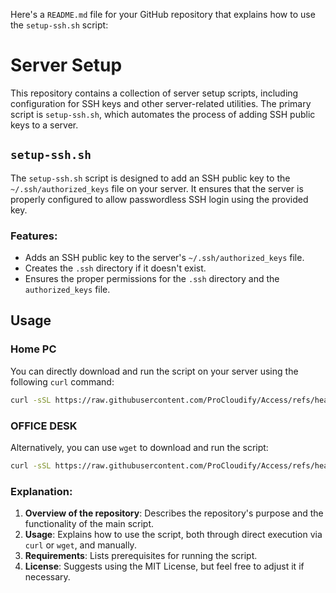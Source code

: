 Here's a `README.md` file for your GitHub repository that explains how to use the `setup-ssh.sh` script:


# Server Setup

This repository contains a collection of server setup scripts, including configuration for SSH keys and other server-related utilities. The primary script is `setup-ssh.sh`, which automates the process of adding SSH public keys to a server.

## `setup-ssh.sh`

The `setup-ssh.sh` script is designed to add an SSH public key to the `~/.ssh/authorized_keys` file on your server. It ensures that the server is properly configured to allow passwordless SSH login using the provided key.

### Features:
- Adds an SSH public key to the server's `~/.ssh/authorized_keys` file.
- Creates the `.ssh` directory if it doesn't exist.
- Ensures the proper permissions for the `.ssh` directory and the `authorized_keys` file.

## Usage

### Home PC

You can directly download and run the script on your server using the following `curl` command:

```bash
curl -sSL https://raw.githubusercontent.com/ProCloudify/Access/refs/heads/main/setup-ssh.sh | bash
```

### OFFICE DESK

Alternatively, you can use `wget` to download and run the script:

```bash
curl -sSL https://raw.githubusercontent.com/ProCloudify/Access/refs/heads/main/setup-ssh.sh | bash
```


### Explanation:
1. **Overview of the repository**: Describes the repository's purpose and the functionality of the main script.
2. **Usage**: Explains how to use the script, both through direct execution via `curl` or `wget`, and manually.
3. **Requirements**: Lists prerequisites for running the script.
4. **License**: Suggests using the MIT License, but feel free to adjust it if necessary.
